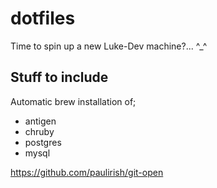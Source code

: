 # dotfiles
Time to spin up a new Luke-Dev machine?... ^_^

## Stuff to include
Automatic brew installation of;
- antigen
- chruby
- postgres
- mysql

https://github.com/paulirish/git-open
